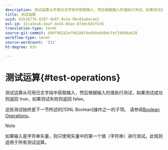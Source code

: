 ```yaml
---
description: 测试运算从可用日志字段中获取输入，然后根据输入的值执行测试，如果测试成功则返回 true，如果测试失败则返回 false。
title: 测试运算
uuid: 01b18776-0287-4b07-9e3a-90c01a8acae2
exl-id: 32ca3ea6-daaf-4e34-85ae-87ddc6d1fb78
translation-type: tm+mt
source-git-commit: d9df90242ef96188f4e4b5e6d04cfef196b0a628
workflow-type: tm+mt
source-wordcount: '111'
ht-degree: 82%

---
```


# 测试运算{#test-operations}

测试运算从可用日志字段中获取输入，然后根据输入的值执行测试，如果测试成功则返回 true，如果测试失败则返回 false。

这些测试始终是下一节所述的[!DNL Boolean]操作之一的子项。 请参阅[Boolean Operations](../../../../home/c-dataset-const-proc/c-conditions/c-test-ops/c-boolean-ops.md#concept-9bee5fb907bb4e37871096aaf48b1baf)。

>[!NOTE]
>
>如果输入是字符串矢量，则只使用矢量中的第一个值（字符串）进行测试。此规则适用于所有测试运算。
